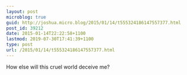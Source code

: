 ```yaml
---
layout: post
microblog: true
guid: http://joshua.micro.blog/2015/01/14/t555324186147557377.html
post_id: 39212
date: 2015-01-14T22:22:58+1100
lastmod: 2019-07-30T17:41:39+1100
type: post
url: /2015/01/14/t555324186147557377.html
---
```

How else will this cruel world deceive me?
